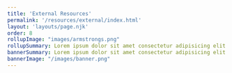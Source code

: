 ```yaml
---
title: 'External Resources'
permalink: '/resources/external/index.html'
layout: 'layouts/page.njk'
order: 8
rollupImage: "images/armstrongs.png"
rollupSummary: Lorem ipsum dolor sit amet consectetur adipisicing elit.
bannerSummary: Lorem ipsum dolor sit amet consectetur adipisicing elit.
bannerImage: "/images/banner.png"
---
```

